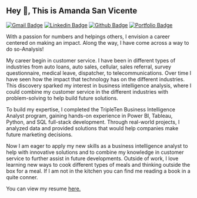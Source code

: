 ## Hey 👋, This is Amanda San Vicente
[![Gmail Badge](https://img.shields.io/badge/-amanda.sanvicente@gmail.com-c14438?style=flat&logo=Gmail&logoColor=white&link=mailto:amanda.sanvicente@gmail.com)](mailto:amanda.sanvicente@gmail.com) 
[![Linkedin Badge](https://img.shields.io/badge/-https://www.linkedin.com/in/amanda-san-vicente-93086218a/-0072b1?style=flat&logo=Linkedin&logoColor=white&link=https://www.linkedin.com/in/https://www.linkedin.com/in/amanda-san-vicente-93086218a//)](https://www.linkedin.com/in/https://www.linkedin.com/in/amanda-san-vicente-93086218a//) [![Github Badge](https://img.shields.io/badge/-https://github.com/AmandaSanVicente-grey?style=flat&logo=github&logoColor=white&link=https://github.com/https://github.com/AmandaSanVicente/)](https://www.github.com/https://github.com/AmandaSanVicente/) [![Portfolio Badge](https://img.shields.io/badge/portfolio-web-blue?style=flat&link=https://github.com/AmandaSanVicente/)](https://github.com/AmandaSanVicente/) <p align='left'>With a passion for numbers and helpings others, I envision a career centered on making an impact. Along the way, I have come across a way to do so-Analysis! 

My career begin in customer service. I have been in different types of industries from auto loans, auto sales, cellular, sales referral, survey questionnaire, medical leave, dispatcher, to telecommunications. Over time I have seen how the impact that technology has on the different industries. This discovery sparked my interest in business intelligence analysis, where I could combine my customer service in the different industries with problem-solving to help build future solutions.

To build my expertise, I completed the TripleTen Business Intelligence Analyst program, gaining hands-on experience in Power BI, Tableau, Python, and SQL full-stack development. Through real-world projects, I analyzed data and provided solutions that would help companies make future marketing decisions.  

Now I am eager to apply my new skills as a business intelligence analyst to help with innovative solutions and to combine my knowledge in customer service to further assist in future developments. Outside of work, I love learning new ways to cook different types of meals and thinking outside the box for a meal. If I am not in the kitchen you can find me reading a book in a quite conner.</p><p align='left'> You can view my resume <a href='https://docs.google.com/document/d/1IYrgjj92Ylyr1YTAKkM1apE7esPEPhsxjXD9K2EC1MM/edit?usp=sharing ' target=_blank><u>here</u>.</a></p>
